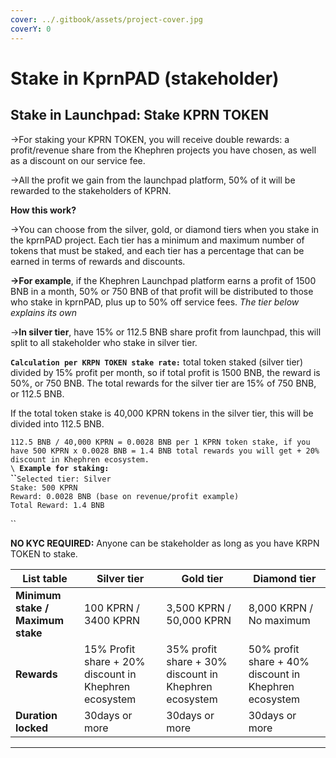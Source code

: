 ```yaml
---
cover: ../.gitbook/assets/project-cover.jpg
coverY: 0
---
```


# Stake in KprnPAD (stakeholder)

## **Stake in Launchpad:** Stake KPRN TOKEN

→For staking your KPRN TOKEN, you will receive double rewards: a profit/revenue share from the Khephren projects you have chosen, as well as a discount on our service fee.

→All the profit we gain from the launchpad platform, 50% of it will be rewarded to the stakeholders of KPRN.

**How this work?**

→You can choose from the silver, gold, or diamond tiers when you stake in the kprnPAD project. Each tier has a minimum and maximum number of tokens that must be staked, and each tier has a percentage that can be earned in terms of rewards and discounts.

**→For example**, if the Khephren Launchpad platform earns a profit of 1500 BNB in a month, 50% or 750 BNB of that profit will be distributed to those who stake in kprnPAD, plus up to 50% off service fees. _The tier below explains its own_

→**In silver tier**, have 15% or 112.5 BNB share profit from launchpad, this will split to all stakeholder who stake in silver tier.

**`Calculation per KRPN TOKEN stake rate:`** total token staked (silver tier) divided by 15% profit per month, so if total profit is 1500 BNB, the reward is 50%, or 750 BNB. The total rewards for the silver tier are 15% of 750 BNB, or 112.5 BNB.

If the total token stake is 40,000 KPRN tokens in the silver tier, this will be divided into 112.5 BNB.

`112.5 BNB / 40,000 KPRN = 0.0028 BNB per 1 KPRN token stake, if you have 500 KPRN x 0.0028 BNB = 1.4 BNB total rewards you will get + 20% discount in Khephren ecosystem.`\
``\
``**`Example for staking:`**\
**``**`Selected tier: Silver`\
`Stake: 500 KPRN`\
`Reward: 0.0028 BNB (base on revenue/profit example)`\
`Total Reward: 1.4 BNB`

``

**NO KYC REQUIRED:** Anyone can be stakeholder as long as you have KRPN TOKEN to stake.



| List table                        | Silver tier                                           | Gold tier                                             | Diamond tier                                          |
| --------------------------------- | ----------------------------------------------------- | ----------------------------------------------------- | ----------------------------------------------------- |
| **Minimum stake / Maximum stake** | 100 KPRN / 3400 KPRN                                  | 3,500 KPRN / 50,000 KPRN                              | 8,000 KRPN / No maximum                               |
| **Rewards**                       | 15% Profit share + 20% discount in Khephren ecosystem | 35% profit share + 30% discount in Khephren ecosystem | 50% profit share + 40% discount in Khephren ecosystem |
| **Duration locked**               | 30days or more                                        | 30days or more                                        | 30days or more                                        |



****

